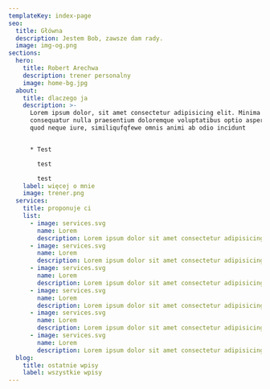 ```yaml
---
templateKey: index-page
seo:
  title: Główna
  description: Jestem Bob, zawsze dam rady.
  image: img-og.png
sections:
  hero:
    title: Robert Arechwa
    description: trener personalny
    image: home-bg.jpg
  about:
    title: dlaczego ja
    description: >-
      Lorem ipsum dolor, sit amet consectetur adipisicing elit. Minima
      consequatur nulla praesentium doloremque voluptatibus optio asperiores
      quod neque iure, similiqufqfewe omnis animi ab odio incidunt 


      * Test

        test

        test
    label: więcej o mnie
    image: trener.png
  services:
    title: proponuje ci
    list:
      - image: services.svg
        name: Lorem
        description: Lorem ipsum dolor sit amet consectetur adipisicing elit.
      - image: services.svg
        name: Lorem
        description: Lorem ipsum dolor sit amet consectetur adipisicing elit.
      - image: services.svg
        name: Lorem
        description: Lorem ipsum dolor sit amet consectetur adipisicing elit.
      - image: services.svg
        name: Lorem
        description: Lorem ipsum dolor sit amet consectetur adipisicing elit.
      - image: services.svg
        name: Lorem
        description: Lorem ipsum dolor sit amet consectetur adipisicing elit.
      - image: services.svg
        name: Lorem
        description: Lorem ipsum dolor sit amet consectetur adipisicing elit.
  blog:
    title: ostatnie wpisy
    label: wszystkie wpisy
---
```

